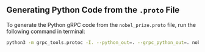 ## Generating Python Code from the `.proto` File

To generate the Python gRPC code from the `nobel_prize.proto` file, run the following command in terminal:

```bash
python3 -m grpc_tools.protoc -I. --python_out=. --grpc_python_out=. nobel_prize.proto

